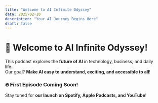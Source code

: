 ```yaml
---
title: "Welcome to AI Infinite Odyssey"
date: 2025-02-10
description: "Your AI Journey Begins Here"
draft: false
---
```


# 🌟 Welcome to AI Infinite Odyssey!

This podcast explores the **future of AI** in technology, business, and daily life.  
Our goal? **Make AI easy to understand, exciting, and accessible to all!**

### 🔥 **First Episode Coming Soon!**
Stay tuned for **our launch on Spotify, Apple Podcasts, and YouTube!**

